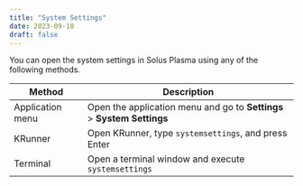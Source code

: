 ```yaml
---
title: "System Settings"
date: 2023-09-10
draft: false
---
```


You can open the system settings in Solus Plasma using any of the following methods.

| Method            | Description                                                      |
|-------------------|------------------------------------------------------------------|
| Application menu  | Open the application menu and go to **Settings** > **System Settings** |
| KRunner           | Open KRunner, type `systemsettings`, and press Enter             |
| Terminal          | Open a terminal window and execute `systemsettings`              |